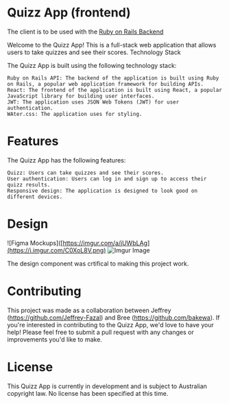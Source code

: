# Quizz App (frontend)

The client is to be used with the [Ruby on Rails Backend](https://github.com/Jeffrey-Fazal/quizz-server-app)

Welcome to the Quizz App! This is a full-stack web application that allows users to take quizzes and see their scores.
Technology Stack

The Quizz App is built using the following technology stack:

    Ruby on Rails API: The backend of the application is built using Ruby on Rails, a popular web application framework for building APIs.
    React: The frontend of the application is built using React, a popular JavaScript library for building user interfaces.
    JWT: The application uses JSON Web Tokens (JWT) for user authentication.
    WAter.css: The application uses for styling.

# Features

The Quizz App has the following features:

    Quizz: Users can take quizzes and see their scores.
    User authentication: Users can log in and sign up to access their quizz results.
    Responsive design: The application is designed to look good on different devices.

# Design 
![Figma Mockups]([https://imgur.com/a/jUWbLAg](https://i.imgur.com/C0XoL8V.png)
![Imgur Image](http://i.imgur.com/zTONrOD.jpg)

The design component was crtifical to making this project work.

# Contributing

This project was made as a collaboration between Jeffrey (https://github.com/Jeffrey-Fazal) and Bree (https://github.com/bakewa). If you're interested in contributing to the Quizz App, we'd love to have your help! Please feel free to submit a pull request with any changes or improvements you'd like to make.

# License

This Quizz App is currently in development and is subject to Australian copyright law. No license has been specified at this time.


